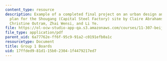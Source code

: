```yaml
---
content_type: resource
description: Example of a completed final project on an urban design and development
  plan for the Shougang (Capital Steel Factory) site by Claire Abrahamse, Josh Fiala,
  Christine Outram, Zhai Wensi, and Li Ye.
file: https://ol-ocw-studio-app-qa.s3.amazonaws.com/courses/11-307-beijing-urban-design-studio-summer-2008/17ffded981d115b023041f4479217ed7_group1_boards.pdf
file_type: application/pdf
parent_uid: 6a77762e-ff6f-95c9-91a2-c0191efb0a1c
resourcetype: Document
title: Group 1 Boards
uid: 17ffded9-81d1-15b0-2304-1f4479217ed7
---
```

